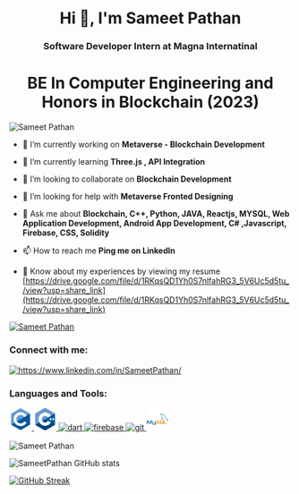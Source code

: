 <h1 align="center">Hi 👋, I'm Sameet Pathan</h1>
<h3 align="center">Software Developer Intern at Magna Internatinal</h3> 
<h1 align="center">BE In Computer Engineering and Honors in Blockchain (2023)</h1>

<p align="left"> <img src="https://komarev.com/ghpvc/?username=SameetPathan&label=Profile%20views&color=0e75b6&style=flat" alt="Sameet Pathan" /> </p>


- 🔭 I’m currently working on **Metaverse -  Blockchain Development**

- 🌱 I’m currently learning **Three.js , API Integration**

- 👯 I’m looking to collaborate on **Blockchain Development**

- 🤝 I’m looking for help with **Metaverse Fronted Designing**

- 💬 Ask me about **Blockchain, C++, Python, JAVA, Reactjs, MYSQL, Web Application Development, Android App Development, C# ,Javascript, Firebase, CSS, Solidity**

- 📫 How to reach me **Ping me on LinkedIn**

- 📄 Know about my experiences by viewing my resume [https://drive.google.com/file/d/1RKqsQD1Yh0S7nlfahRG3_5V6Uc5d5tu_/view?usp=share_link](https://drive.google.com/file/d/1RKqsQD1Yh0S7nlfahRG3_5V6Uc5d5tu_/view?usp=share_link)



<p align="left"> <a href="https://github.com/ryo-ma/github-profile-trophy"><img src="https://github-profile-trophy.vercel.app/?username=SameetPathan" alt="Sameet Pathan" /></a> </p>

<h3 align="left">Connect with me:</h3>
<p align="left">

<a href="https://www.linkedin.com/in/sameetpathan/" target="blank"><img align="center" src="https://raw.githubusercontent.com/rahuldkjain/github-profile-readme-generator/master/src/images/icons/Social/linked-in-alt.svg" alt="https://www.linkedin.com/in/SameetPathan/" height="30" width="40" /></a>


<h3 align="left">Languages and Tools:</h3>
<p align="left"> <a href="https://www.cprogramming.com/" target="_blank"> <img src="https://raw.githubusercontent.com/devicons/devicon/master/icons/c/c-original.svg" alt="c" width="40" height="40"/> </a> <a href="https://www.w3schools.com/cpp/" target="_blank"> <img src="https://raw.githubusercontent.com/devicons/devicon/master/icons/cplusplus/cplusplus-original.svg" alt="cplusplus" width="40" height="40"/> </a> <a href="https://dart.dev" target="_blank"> <img src="https://www.vectorlogo.zone/logos/dartlang/dartlang-icon.svg" alt="dart" width="40" height="40"/> </a> <a href="https://firebase.google.com/" target="_blank"> <img src="https://www.vectorlogo.zone/logos/firebase/firebase-icon.svg" alt="firebase" width="40" height="40"/> </a>  <a href="https://git-scm.com/" target="_blank"> <img src="https://www.vectorlogo.zone/logos/git-scm/git-scm-icon.svg" alt="git" width="40" height="40"/> </a> <a href="https://www.mysql.com/" target="_blank"> <img src="https://raw.githubusercontent.com/devicons/devicon/master/icons/mysql/mysql-original-wordmark.svg" alt="mysql" width="40" height="40"/> </a> </p>

<p><img align="center" src="https://github-readme-stats.vercel.app/api/top-langs?username=SameetPathan&show_icons=true&locale=en&layout=compact" alt="Sameet Pathan" /></p>

![SameetPathan GitHub stats](https://github-readme-stats.vercel.app/api?username=SameetPathan&show_icons=true&theme=radical)

[![GitHub Streak](http://github-readme-streak-stats.herokuapp.com?user=SameetPathan&theme=calm)](https://git.io/streak-stats)
